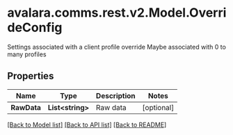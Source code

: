 # avalara.comms.rest.v2.Model.OverrideConfig
Settings associated with a client profile override  Maybe associated with 0 to many profiles
## Properties

Name | Type | Description | Notes
------------ | ------------- | ------------- | -------------
**RawData** | **List&lt;string&gt;** | Raw data | [optional] 

[[Back to Model list]](../README.md#documentation-for-models) [[Back to API list]](../README.md#documentation-for-api-endpoints) [[Back to README]](../README.md)

